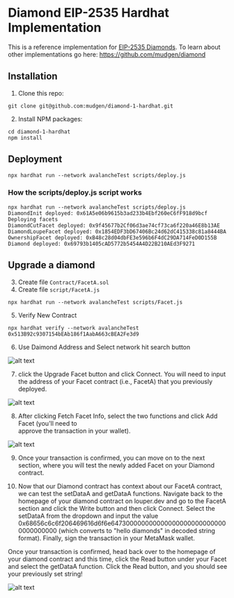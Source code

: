 # Diamond EIP-2535 Hardhat Implementation

This is a reference implementation for [EIP-2535 Diamonds](https://github.com/ethereum/EIPs/issues/2535). To learn about other implementations go here: https://github.com/mudgen/diamond


## Installation

1. Clone this repo:
```console
git clone git@github.com:mudgen/diamond-1-hardhat.git
```

2. Install NPM packages:
```console
cd diamond-1-hardhat
npm install
```

## Deployment

```console
npx hardhat run --network avalancheTest scripts/deploy.js
```

### How the scripts/deploy.js script works

```
npx hardhat run --network avalancheTest scripts/deploy.js
DiamondInit deployed: 0x61A5e06b9615b3ad233b4Ebf260eC6fF918d9bcf
Deploying facets
DiamondCutFacet deployed: 0x9f45677b2Cf06d3ae74cf73ca6f220a46E8b13AE
DiamondLoupeFacet deployed: 0x1854EDF3bD67406Bc24d62dC415338c81a8444BA
OwnershipFacet deployed: 0xB48c28d04dbFE3e596b6F4dC29DA714FeD0D155B
Diamond deployed: 0x69793b1405cAD5772b5454A4D22B210AEd3F9271
```

## Upgrade a diamond

3. Create file `Contract/FacetA.sol`
4. Create file  `script/FacetA.js`

```console
npx hardhat run --network avalancheTest scripts/Facet.js
```
5. Verify New Contract

```console
npx hardhat verify --network avalancheTest  0x513B92c9307154bEAb186f1AabA663cBEA2Fe3d9
```

6. Use Daimond Address and Select network hit search button



![alt text](https://www.quicknode.com/guides/assets/images/4-00a7e6f3f611e81b5609bef8074c0e6b.png)

7. click the Upgrade Facet button and click Connect. You will need to input the address of your 
Facet contract (i.e., FacetA) that you previously deployed.

![alt text](https://www.quicknode.com/guides/assets/images/5-b96b2c4e93c35298be5e4cecf697196a.png)

8. After clicking Fetch Facet Info, select the two functions and click Add Facet (you'll need to \
approve the transaction in your wallet).

![alt text](https://www.quicknode.com/guides/assets/images/7-986d3576f75b7ca741d608995f55699d.png)

9. Once your transaction is confirmed, you can move on to the next section, where you will test the 
newly added Facet on your Diamond contract.

10. Now that our Diamond contract has context about our FacetA contract, we can test the setDataA and 
getDataA functions. Navigate back to the homepage of your diamond contract on louper.dev and go to the 
FacetA section and click the Write button and then click Connect. Select the setDataA from the dropdown 
and input the value 0x68656c6c6f206469616d6f6e6473000000000000000000000000000000000000 (which converts 
to "hello diamonds" in decoded string format). Finally, sign the transaction in your MetaMask wallet.

Once your transaction is confirmed, head back over to the homepage of your diamond contract and this time, 
click the Read button under your Facet and select the getDataA function. Click the Read button, and you 
should see your previously set string!

![alt text](https://www.quicknode.com/guides/assets/images/7-986d3576f75b7ca741d608995f55699d.png)

